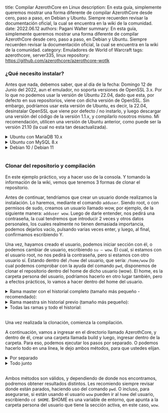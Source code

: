 title: Compilar AzerothCore en Linux
description: En esta guía, simplemente queremos mostrar una forma diferente de compilar AzerothCore desde cero, paso a paso, en Debian y Ubuntu. Siempre recuerden revisar la documentación oficial, la cual se encuentra en la wiki de la comunidad.
date: 2022.06.12
authors: Pagani Walter
summary: En esta guía, simplemente queremos mostrar una forma diferente de compilar AzerothCore desde cero, paso a paso, en Debian y Ubuntu. Siempre recuerden revisar la documentación oficial, la cual se encuentra en la wiki de la comunidad.
category: Emuladores de World of Warcraft
tags: azerothcore, server335, linux
repository: https://github.com/azerothcore/azerothcore-wotlk

### ¿Qué necesito instalar?

Antes que nada, debemos saber, que al día de la fecha: Domingo 12 de Junio del 2022, aun el emulador, no soporta versiones de OpenSSL 3.x. Por lo que no podemos usar la versión de Ubuntu 22.04, dado que esta, por defecto en sus repositorios, viene con dicha versión de OpenSSL. Sin embargo, podríamos usar esta versión de Ubuntu, es decir, la 22.04, desinstalar OpenSSL que viene por defecto / no instarlo, y luego descargar una versión del código de la versión 1.1.x, y compilarlo nosotros mismo. Mi recomendación, utilicen una versión de Ubuntu anterior, como puede ser la versión 21.10 (la cual no esta tan desactualizada).

<details>
<summary>Ubuntu con MariaDB 10.x</summary>
AzerothCore sólo es compatible con las versiones 10.5 y 10.6 de MariaDB.

```sh
sudo apt update && sudo apt full-upgrade -y && sudo apt install git cmake make gcc g++ clang libssl-dev libbz2-dev libreadline-dev libncurses-dev libboost-all-dev mariadb-server mariadb-client libmariadb-dev libmariadb-dev-compat -y
```

</details>

<details>
<summary>Ubuntu con MySQL 8.x</summary>

```sh
sudo apt-get update && sudo apt-get install git cmake make gcc g++ clang libmysqlclient-dev libssl-dev libbz2-dev libreadline-dev libncurses-dev mysql-server libboost-all-dev -y
```

</details>

<details>
<summary>Debian 10 / Debian 11</summary>

```sh
sudo apt-get update && sudo apt-get install git cmake make gcc g++ clang default-libmysqlclient-dev libssl-dev libbz2-dev libreadline-dev libncurses-dev mariadb-server libboost-all-dev -y
```

</details>
<br>

### Clonar del repositorio y compilación

En este ejemplo práctico, voy a hacer uso de la consola. Y tomando la información de la wiki, vemos que tenemos 3 formas de clonar el repositorio.

Antes de continuar, tendríamos que crear un usuario donde realizamos la instalación. Lo haremos, mediante el comando `adduser`. Siendo root, o con permisos de sudo, creamos un usuario llamado wow, por ejemplo, de la siguiente manera: `adduser wow`. Luego de darle entender, nos pedirá una contraseña, la cual tendremos que introducir 2 veces y otros datos personales, los cuales realmente no tienen demasiada importancia, podemos dejarlos vacío, pulsando varias veces enter, y luego, al final, confirmamos escribiendo Y.

Una vez, hayamos creado el usuario, podemos iniciar sección con él, o podemos cambiar de usuario, escribiendo `su – wow`. El cual, si estamos con el usuario root, no nos pedirá la contraseña, pero si estamos con otro usuario sí. Estando dentro del `/home` del usuario, que sería: `/home/wow` (lo cual podemos comprobar con la ayuda del comando `pwd`, disponemos de clonar el repositorio dentro del home de dicho usuario (wow). El home, es la carpeta persona del usuario, podríamos hacerlo en otro lugar también, pero a efectos prácticos, lo vamos a hacer dentro del home del usuario.

<details>
<summary>Rama master con el historial completo (tamaño más pequeño - recomendado):</summary>

```sh
git clone https://github.com/azerothcore/azerothcore-wotlk.git --branch master --single-branch azerothcore
```

</details>

<details>
<summary>Rama maestra sin historial previo (tamaño más pequeño):</summary>

```sh
git clone https://github.com/azerothcore/azerothcore-wotlk.git --branch master --single-branch azerothcore --depth 1
```

</details>

<details>
<summary>Todas las ramas y todo el historial:</summary>

```sh
git clone https://github.com/azerothcore/azerothcore-wotlk.git azerothcore
```

</details>
<br>

Una vez realizada la clonación, comienza la compilación.

A continuación, vamos a ingresar en el directorio llamado AzerothCore, y dentro de él, crear una carpeta llamada build y luego, ingresar dentro de la carpeta. Para eso, podemos ejecutar los pasos por separado. O podemos hacerlo todo en una línea, le dejo ambos métodos, para que ustedes elijan.

<details>
<summary>Por separado</summary>

```sh
cd azerothcore
mkdir build
cd build
```

</details>

<details>
<summary>Todo junto</summary>

```sh
cd azerothcore && mkdir build && cd build
```

</details>
<br>

Ambos métodos son válidos, y dependiendo de donde nos encontramos, podremos obtener resultados distintos. Les recomiendo siempre revisar donde están parados, haciendo uso del comando `pwd`. O incluso, para asegurarse, si están usando el usuario `wow` pueden ir al `home` del usuario, escribiendo `cd $HOME`. $HOME es una variable de entorno, que apunta a la carpeta persona del usuario que tiene la sección activa, en este caso, `wow`.
